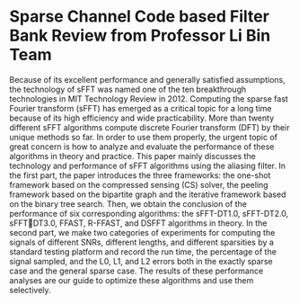 # Sparse Channel Code based Filter Bank Review from Professor Li Bin Team
Because of its excellent performance and generally satisfied assumptions, the technology of sFFT was named one of the ten breakthrough technologies in MIT Technology Review in 2012.
Computing the sparse fast Fourier transform (sFFT) has emerged as a critical topic for a long time because of its high efficiency and wide practicability. More than twenty different sFFT algorithms compute discrete Fourier transform (DFT) by their unique methods so far. In order to use them properly, the urgent topic of great concern is how to analyze and evaluate the performance of these algorithms in theory and practice. This paper mainly discusses the technology and performance
of sFFT algorithms using the aliasing filter. In the first part, the paper introduces the three frameworks: the one-shot framework based on the compressed sensing (CS) solver, the peeling framework based on the bipartite graph and the iterative framework based on the binary tree search. Then, we obtain the conclusion of the performance of six corresponding algorithms: the sFFT-DT1.0, sFFT-DT2.0, sFFTDT3.0, FFAST, R-FFAST, and DSFFT algorithms in theory. In the second part, we make two categories of experiments for computing the signals of different SNRs, different lengths, and different sparsities by a standard testing platform and record the run time, the percentage of the signal sampled, and the L0, L1, and L2 errors both in the exactly sparse case and the general sparse case. The results of these performance analyses are our guide to optimize these algorithms and use them selectively.
